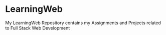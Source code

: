 # LearningWeb
My LearningWeb Repository contains my Assignments and Projects related to Full Stack Web Development
